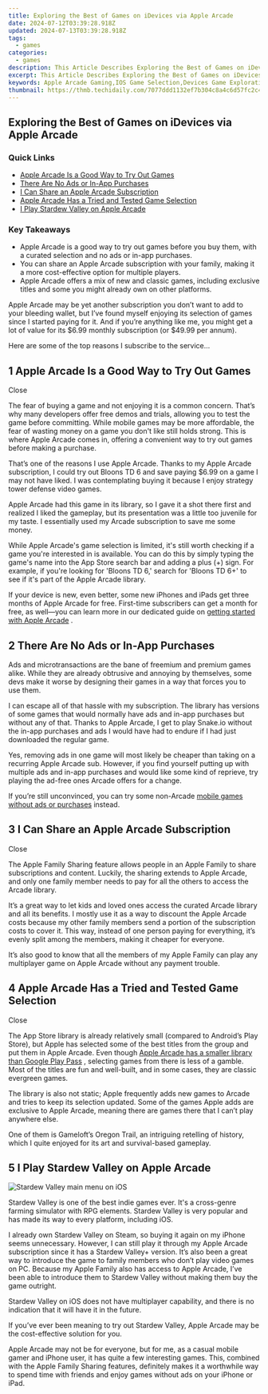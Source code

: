 ```yaml
---
title: Exploring the Best of Games on iDevices via Apple Arcade
date: 2024-07-12T03:39:28.918Z
updated: 2024-07-13T03:39:28.918Z
tags:
  - games
categories:
  - games
description: This Article Describes Exploring the Best of Games on iDevices via Apple Arcade
excerpt: This Article Describes Exploring the Best of Games on iDevices via Apple Arcade
keywords: Apple Arcade Gaming,IOS Game Selection,Devices Game Exploration,High-Quality Games,Accessible iDevices Games,Top iOS Games,Arcade Mobile Gaming
thumbnail: https://thmb.techidaily.com/7077ddd1132ef7b304c8a4c6d57fc2c4c3da823c4ca2efa45fb7b2172157b200.jpg
---
```


## Exploring the Best of Games on iDevices via Apple Arcade

### Quick Links

* [Apple Arcade Is a Good Way to Try Out Games](#apple-arcade-is-a-good-way-to-try-out-games)
* [There Are No Ads or In-App Purchases](#there-are-no-ads-or-in-app-purchases)
* [I Can Share an Apple Arcade Subscription](#i-can-share-an-apple-arcade-subscription)
* [Apple Arcade Has a Tried and Tested Game Selection](#apple-arcade-has-a-tried-and-tested-game-selection)
* [I Play Stardew Valley on Apple Arcade](#i-play-stardew-valley-on-apple-arcade)

### Key Takeaways

* Apple Arcade is a good way to try out games before you buy them, with a curated selection and no ads or in-app purchases.
* You can share an Apple Arcade subscription with your family, making it a more cost-effective option for multiple players.
* Apple Arcade offers a mix of new and classic games, including exclusive titles and some you might already own on other platforms.

 Apple Arcade may be yet another subscription you don’t want to add to your bleeding wallet, but I’ve found myself enjoying its selection of games since I started paying for it. And if you’re anything like me, you might get a lot of value for its $6.99 monthly subscription (or $49.99 per annum).

Here are some of the top reasons I subscribe to the service...

## 1 Apple Arcade Is a Good Way to Try Out Games

Close

 The fear of buying a game and not enjoying it is a common concern. That’s why many developers offer free demos and trials, allowing you to test the game before committing. While mobile games may be more affordable, the fear of wasting money on a game you don't like still holds strong. This is where Apple Arcade comes in, offering a convenient way to try out games before making a purchase.

 That’s one of the reasons I use Apple Arcade. Thanks to my Apple Arcade subscription, I could try out Bloons TD 6 and save paying $6.99 on a game I may not have liked. I was contemplating buying it because I enjoy strategy tower defense video games.

 Apple Arcade had this game in its library, so I gave it a shot there first and realized I liked the gameplay, but its presentation was a little too juvenile for my taste. I essentially used my Arcade subscription to save me some money.

 While Apple Arcade's game selection is limited, it's still worth checking if a game you're interested in is available. You can do this by simply typing the game's name into the App Store search bar and adding a plus (+) sign. For example, if you're looking for 'Bloons TD 6,' search for 'Bloons TD 6+' to see if it's part of the Apple Arcade library.

 If your device is new, even better, some new iPhones and iPads get three months of Apple Arcade for free. First-time subscribers can get a month for free, as well—you can learn more in our dedicated guide on [getting started with Apple Arcade](https://www.makeuseof.com/tag/get-started-apple-arcade/) .

## 2 There Are No Ads or In-App Purchases

 Ads and microtransactions are the bane of freemium and premium games alike. While they are already obtrusive and annoying by themselves, some devs make it worse by designing their games in a way that forces you to use them.

 I can escape all of that hassle with my subscription. The library has versions of some games that would normally have ads and in-app purchases but without any of that. Thanks to Apple Arcade, I get to play Snake.io without the in-app purchases and ads I would have had to endure if I had just downloaded the regular game.

 Yes, removing ads in one game will most likely be cheaper than taking on a recurring Apple Arcade sub. However, if you find yourself putting up with multiple ads and in-app purchases and would like some kind of reprieve, try playing the ad-free ones Arcade offers for a change.

 If you’re still unconvinced, you can try some non-Arcade [mobile games without ads or purchases](https://www.makeuseof.com/tag/free-mobile-games-no-ads/) instead.

## 3 I Can Share an Apple Arcade Subscription

Close

 The Apple Family Sharing feature allows people in an Apple Family to share subscriptions and content. Luckily, the sharing extends to Apple Arcade, and only one family member needs to pay for all the others to access the Arcade library.

 It’s a great way to let kids and loved ones access the curated Arcade library and all its benefits. I mostly use it as a way to discount the Apple Arcade costs because my other family members send a portion of the subscription costs to cover it. This way, instead of one person paying for everything, it’s evenly split among the members, making it cheaper for everyone.

 It’s also good to know that all the members of my Apple Family can play any multiplayer game on Apple Arcade without any payment trouble.

## 4 Apple Arcade Has a Tried and Tested Game Selection

Close

 The App Store library is already relatively small (compared to Android’s Play Store), but Apple has selected some of the best titles from the group and put them in Apple Arcade. Even though [Apple Arcade has a smaller library than Google Play Pass](https://www.makeuseof.com/apple-arcade-vs-google-play-pass/) , selecting games from there is less of a gamble. Most of the titles are fun and well-built, and in some cases, they are classic evergreen games.

 The library is also not static; Apple frequently adds new games to Arcade and tries to keep its selection updated. Some of the games Apple adds are exclusive to Apple Arcade, meaning there are games there that I can’t play anywhere else.

 One of them is Gameloft’s Oregon Trail, an intriguing retelling of history, which I quite enjoyed for its art and survival-based gameplay.

## 5 I Play Stardew Valley on Apple Arcade
![Stardew Valley main menu on iOS](https://static1.makeuseofimages.com/wordpress/wp-content/uploads/2024/04/img_0331.PNG)

 Stardew Valley is one of the best indie games ever. It's a cross-genre farming simulator with RPG elements. Stardew Valley is very popular and has made its way to every platform, including iOS.

 I already own Stardew Valley on Steam, so buying it again on my iPhone seems unnecessary. However, I can still play it through my Apple Arcade subscription since it has a Stardew Valley+ version. It’s also been a great way to introduce the game to family members who don’t play video games on PC. Because my Apple Family also has access to Apple Arcade, I’ve been able to introduce them to Stardew Valley without making them buy the game outright.

 Stardew Valley on iOS does not have multiplayer capability, and there is no indication that it will have it in the future.

 If you’ve ever been meaning to try out Stardew Valley, Apple Arcade may be the cost-effective solution for you.

 Apple Arcade may not be for everyone, but for me, as a casual mobile gamer and iPhone user, it has quite a few interesting games. This, combined with the Apple Family Sharing features, definitely makes it a worthwhile way to spend time with friends and enjoy games without ads on your iPhone or iPad.


<ins class="adsbygoogle"
     style="display:block"
     data-ad-format="autorelaxed"
     data-ad-client="ca-pub-7571918770474297"
     data-ad-slot="1223367746"></ins>



<ins class="adsbygoogle"
     style="display:block"
     data-ad-client="ca-pub-7571918770474297"
     data-ad-slot="8358498916"
     data-ad-format="auto"
     data-full-width-responsive="true"></ins>





